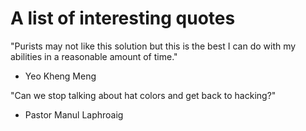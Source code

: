 A list of interesting quotes
============================

"Purists may not like this solution but this is the best I can do with my abilities in a reasonable amount of time."
- Yeo Kheng Meng

"Can we stop talking about hat colors and get back to hacking?"
- Pastor Manul Laphroaig
